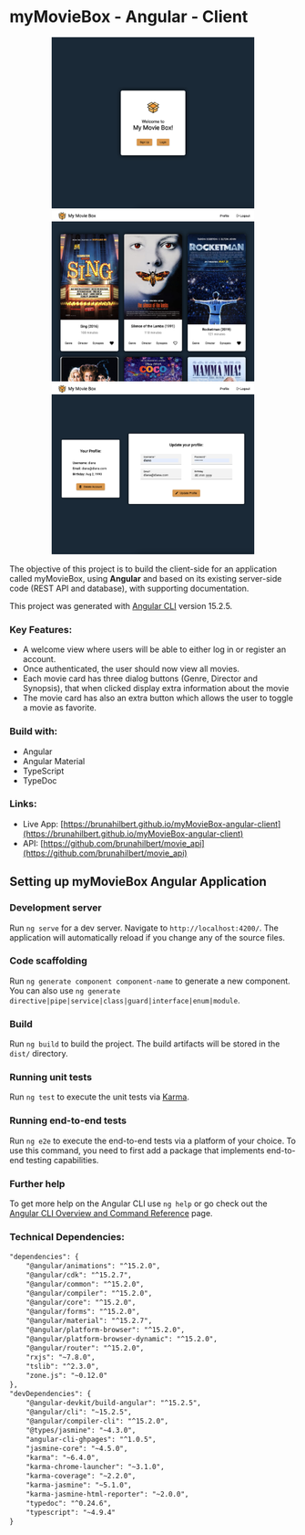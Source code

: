 # myMovieBox - Angular - Client

<p align="center">
    <img src="src/assets/my-movie-box-welcome-view.png" height="300">
    <img src="src/assets/my-movie-box-movie-card.png" height="300">
    <img src="src/assets/my-movie-box-profile-view.png" height="300">
</p>

The objective of this project is to build the client-side for an application called myMovieBox, using **Angular** and based on its existing server-side code (REST API and database), with supporting documentation.

This project was generated with [Angular CLI](https://github.com/angular/angular-cli) version 15.2.5.

### Key Features:

- A welcome view where users will be able to either log in or register an account.
- Once authenticated, the user should now view all movies.
- Each movie card has three dialog buttons (Genre, Director and Synopsis), that when clicked display extra information about the movie
- The movie card has also an extra button which allows the user to toggle a movie as favorite.

### Build with:

- Angular
- Angular Material
- TypeScript
- TypeDoc

### Links:

-   Live App:  [https://brunahilbert.github.io/myMovieBox-angular-client](https://brunahilbert.github.io/myMovieBox-angular-client)
-   API:  [https://github.com/brunahilbert/movie_api](https://github.com/brunahilbert/movie_api)

## Setting up myMovieBox Angular Application

### Development server

Run  `ng serve`  for a dev server. Navigate to  `http://localhost:4200/`. The application will automatically reload if you change any of the source files.

### Code scaffolding

Run  `ng generate component component-name`  to generate a new component. You can also use `ng generate directive|pipe|service|class|guard|interface|enum|module`.

### Build

Run  `ng build`  to build the project. The build artifacts will be stored in the  `dist/`  directory.

### Running unit tests

Run `ng test` to execute the unit tests via [Karma](https://karma-runner.github.io).

### Running end-to-end tests

Run `ng e2e` to execute the end-to-end tests via a platform of your choice. To use this command, you need to first add a package that implements end-to-end testing capabilities.

### Further help

To get more help on the Angular CLI use `ng help` or go check out the [Angular CLI Overview and Command Reference](https://angular.io/cli) page.

### Technical Dependencies:

```
"dependencies": {
	"@angular/animations": "^15.2.0",
	"@angular/cdk": "^15.2.7",
	"@angular/common": "^15.2.0",
	"@angular/compiler": "^15.2.0",
	"@angular/core": "^15.2.0",
	"@angular/forms": "^15.2.0",
	"@angular/material": "^15.2.7",
	"@angular/platform-browser": "^15.2.0",
	"@angular/platform-browser-dynamic": "^15.2.0",
	"@angular/router": "^15.2.0",
	"rxjs": "~7.8.0",
	"tslib": "^2.3.0",
	"zone.js": "~0.12.0"
},
"devDependencies": {
	"@angular-devkit/build-angular": "^15.2.5",
	"@angular/cli": "~15.2.5",
	"@angular/compiler-cli": "^15.2.0",
	"@types/jasmine": "~4.3.0",
	"angular-cli-ghpages": "^1.0.5",
	"jasmine-core": "~4.5.0",
	"karma": "~6.4.0",
	"karma-chrome-launcher": "~3.1.0",
	"karma-coverage": "~2.2.0",
	"karma-jasmine": "~5.1.0",
	"karma-jasmine-html-reporter": "~2.0.0",
	"typedoc": "^0.24.6",
	"typescript": "~4.9.4"
}
```